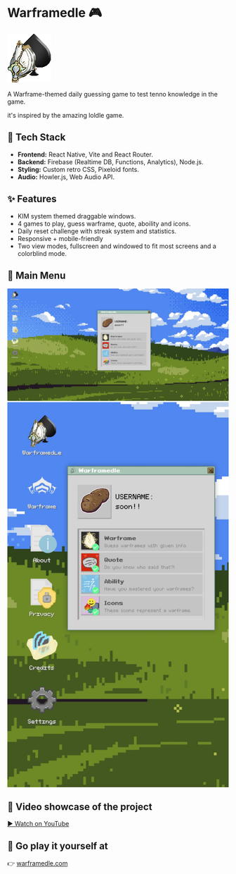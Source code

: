 # Warframedle 🎮

![Logo](warframedlelogo.png)

A Warframe-themed daily guessing game to test tenno knowledge in the game.

it's inspired by the amazing loldle game.

## 🚀 Tech Stack
- **Frontend:** React Native, Vite and React Router.
- **Backend:** Firebase (Realtime DB, Functions, Analytics), Node.js.
- **Styling:** Custom retro CSS, Pixeloid fonts.
- **Audio:** Howler.js, Web Audio API.

## ✨ Features
- KIM system themed draggable windows.
- 4 games to play, guess warframe, quote, aboility and icons.
- Daily reset challenge with streak system and statistics.
- Responsive + mobile-friendly
- Two view modes, fullscreen and windowed to fit most screens and a colorblind mode.

## 📸 Main Menu
![Main Menu on desktop](images/desktop/1.jpeg)
![Main Menu on phone](images/phone/1.jpeg)


## 🎥 Video showcase of the project
[▶️ Watch on YouTube](https://www.youtube.com/shorts/SKyKVzbceIQ)

## 🔗 Go play it yourself at
👉 [warframedle.com](https://warframedle.com)